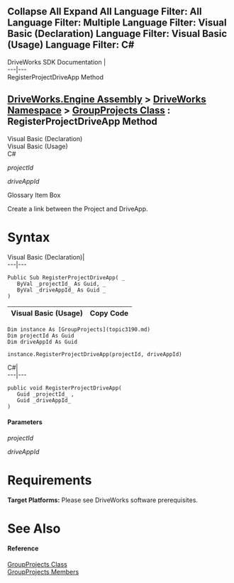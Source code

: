 Collapse All Expand All Language Filter: All  Language Filter: Multiple  Language Filter: Visual Basic (Declaration) Language Filter: Visual Basic (Usage) Language Filter: C#  
---  
DriveWorks SDK Documentation  |   
---|---  
RegisterProjectDriveApp Method   
  
[DriveWorks.Engine Assembly](topic2156.md) > [DriveWorks Namespace](topic2159.md) > [GroupProjects Class](topic3190.md) : RegisterProjectDriveApp Method  
---  
  
Visual Basic (Declaration)    
Visual Basic (Usage)    
C# 

_projectId_
    

_driveAppId_
    

Glossary Item Box

Create a link between the Project and DriveApp. 

# Syntax

Visual Basic (Declaration)|   
---|---  
      
    
    Public Sub RegisterProjectDriveApp( _
       ByVal _projectId_ As Guid, _
       ByVal _driveAppId_ As Guid _
    )   
  
Visual Basic (Usage)| Copy Code  
---|---  
      
    
    Dim instance As [GroupProjects](topic3190.md)
    Dim projectId As Guid
    Dim driveAppId As Guid
     
    instance.RegisterProjectDriveApp(projectId, driveAppId)  
  
C#|   
---|---  
      
    
    public void RegisterProjectDriveApp( 
       Guid _projectId_ ,
       Guid _driveAppId_
    )  
  
#### Parameters

 _projectId_
    
_driveAppId_
    

# Requirements

**Target Platforms:** Please see DriveWorks software prerequisites.

# See Also

#### Reference

[GroupProjects Class](topic3190.md)   
[GroupProjects Members](topic3191.md)


